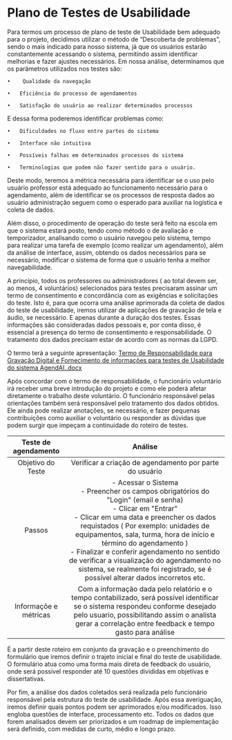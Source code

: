 # Plano de Testes de Usabilidade

   Para termos um processo de plano de teste de Usabilidade bem adequado para o projeto, decidimos utilizar o método de “Descoberta de problemas”, sendo o mais indicado para nosso sistema, já que os usuários estarão constantemente acessando o sistema, permitindo assim identificar melhorias e fazer ajustes necessários.
Em nossa análise, determinamos que os parâmetros utilizados nos testes são:

    •	 Qualidade da navegação

    •	Eficiência do processo de agendamentos 

    •	Satisfação do usuário ao realizar determinados processos 

   E dessa forma poderemos identificar problemas como: 

    •	Dificuldades no fluxo entre partes do sistema

    •	Interface não intuitiva

    •	Possíveis falhas em determinados processos do sistema

    •	Terminologias que podem não fazer sentido para o usuário.


   Deste modo, teremos a métrica necessária para identificar se o uso pelo usuário professor está adequado ao funcionamento necessário para o agendamento, além de identificar se os processos de resposta dados ao usuário administração seguem como o esperado para auxiliar na logística e coleta de dados.

   Além disso, o procedimento de operação do teste será feito na escola em que o sistema estará posto, tendo como método o de avaliação e temporizador, analisando como o usuário navegou pelo sistema, tempo para realizar uma tarefa de exemplo (como realizar um agendamento), além da análise de interface, assim, obtendo os dados necessários para se necessário, modificar o sistema de forma que o usuário tenha a melhor navegabilidade.
   
   A princípio, todos os professores ou administradores ( ao total devem ser, ao menos, 4 voluntários)  selecionados para testes precisaram assinar um termo de consentimento e concordância com as exigências e solicitações do teste. Isto é, para que ocorra uma análise aprimorada da coleta de dados do teste de usabilidade, iremos utilizar de aplicações de gravação de tela e áudio, se necessário. E apenas durante a duração dos testes. Essas informações são consideradas dados pessoais e, por conta disso, é essencial a presença do termo de consentimento e responsabilidade. O tratamento dos dados precisam estar de acordo com as normas da LGPD.

O termo terá a seguinte apresentação:
[Termo de Responsabilidade para Gravação Digital e Fornecimento de informações para testes de Usabilidade do sistema AgendAI..docx](https://github.com/ICEI-PUC-Minas-PMV-ADS/pmv-ads-2023-1-e2-proj-int-t3-pmv-ads-2023-1-e3-proj-int-t3-time2-agd/files/11186720/Termo.de.Responsabilidade.para.Gravacao.Digital.e.Fornecimento.de.informacoes.para.testes.de.Usabilidade.do.sistema.AgendAI.docx)
   
Após concordar com o termo de responsabilidade, o funcionário voluntário irá receber uma breve introdução do projeto e como ele poderá afetar diretamente o trabalho deste voluntário. O funcionário responsável pelas orientações também será responsável pelo tratamento dos dados obtidos. Ele ainda pode realizar anotações, se necessário, e fazer pequenas contribuições como auxiliar o voluntário ou responder as dúvidas que podem surgir que impeçam a continuidade do roteiro de testes. 
   
   
   | **Teste de agendamento** 	| **Análise** 	|
|:---:	|:---:	| 
| Objetivo do Teste | Verificar a criação de agendamento por parte do usuário  |
| Passos 	| - Acessar o Sistema <br> - Preencher os campos obrigatórios do "Login" (email e senha) <br> - Clicar em "Entrar" <br> - Clicar em uma data e preencher os dados requistados ( Por exemplo: unidades de equipamentos, sala, turma, hora de início e término do agendamento )  <br> - Finalizar e conferir agendamento no sentido de verificar a visualização do agendamento no sistema, se realmente foi registrado, se é possível alterar dados incorretos etc.|
| Informaçõe e métricas | Com a informação dada pelo relatório e o tempo contabilizado, será possível identificar se o sistema respondeu conforme desejado pelo usuario, possibilitando assim o analista gerar a  correlação entre feedback e tempo gasto para análise |


É a partir deste roteiro em conjunto da gravação e o preenchimento do formulário que iremos definir o trajeto inicial e final do teste de usabilidade. O formulário atua como uma forma mais direta de feedback do usuário, onde será possível responder até 10 questões divididas em objetivas e dissertativas. 

Por fim, a análise dos dados coletados será realizada pelo funcionário responsável pela estrutura do teste de usabilidade. Após essa averiguação, iremos definir quais pontos podem ser aprimorados e/ou modificados. Isso engloba questões de interface, processamento etc. Todos os dados que forem analisados devem ser priorizados e um roadmap de implementação será definido, com medidas de curto, médio e longo prazo.

